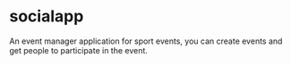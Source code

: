 # socialapp
An event manager application for sport events, you can create events and get people to participate in the event.
